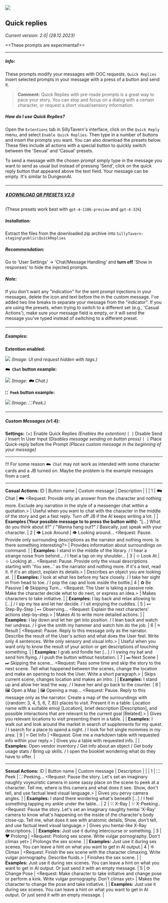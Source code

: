 ![](https://files.catbox.moe/dlphjz.png)
## Quick replies
*Current version: 2.0| (28.12.2023)*

==These prompts are experimental!==
- - -
####
##### **Info:**
These prompts modify your messages with OOC requests. `Quick Replies` insert selected prompts in your message with a press of a button and send it.

> **Comment:** Quick Replies with pre-made prompts is a great way to pace your story. You can stop and focus on a dialog with a certain character, or request a short visual/sensory information.

##### How do I use Quick Replies?
Open the `Extentions` tab in SillyTavern's interface, click on the `Quick Reply` menu, and select `Enable Quick Replies`. Then type in a number of buttons and insert the prompts you want. You can also download the presets below. These files include all actions with a special button to quickly switch between the 'Sexual' and 'Casual' presets.

To send a message with the chosen prompt simply type in the message you want to send as usual but instead of pressing 'Send', click on the quick reply button that appeared above the text field. Your message can be empty. It's similar to DungeonAI.

####
- - -
##### [⬇️ DOWNLOAD QR PRESETS V2.0](https://files.catbox.moe/752pwo.zip)
(These presets work best with `gpt-4-1106-preview` and `gpt-4-32k`)

##### Installation:
Extract the files from the downloaded zip archive into `SillyTavern-staging\public\QuickReplies`

##### Recommendation:
Go to 'User Settings' -> 'Chat/Message Handling' and **turn off** 'Show <tags> in responses' to hide the injected prompts.

##### Note:
If you don't want any "indication" for the sent prompt injections in your messages, delete the icon and text before the <request> in the custom message. I've added two line breaks to separate your message from the "indicator". If you are using the presets, when trying to switch to a different set (e.g., 'Casual Actions'), make sure your message field is empty, or it will send the message you've typed instead of switching to a different preset.

####
- - -
##### Examples:
**Extention enabled:**

![](https://files.catbox.moe/gtaggg.png)
*(Image: UI and request hidden with tags.)*

**`🗪 Chat` button example:**

![](https://files.catbox.moe/qrp4z6.png)
*(Image: 🗪 Chat.)*

**`⛶ Peek` button example:**

![](https://files.catbox.moe/5zhs06.png)
*(Image: ⛶ Peek.)*
####
- - -
##### Custom Messages (v1.4):

**Settings:**
`[x]` Enable Quick Replies *(Enables the extention)*
`[ ]` Disable Send / Insert In User Input *(Disables message sending on button press)*
`[ ]` Place Quick-reply before the Prompt *(Places custom message in the beginning of your message)*

- - -
!!! For some reason `🗪 Chat` may not work as intended with some character cards and a JB turned on. Maybe the problem is the example messages from a card. 
- - -
**Casual Actions:**
ID | Button name | Custom message | Description
 | | | 
1 | 🗪 Chat | 🗪 <Request: Provide only an answer from the character and nothing more. Exclude any narration in the style of a messenger chat within a quotation.> | Useful when you want to chat with the character in the middle of the story and get a fast reply. Turn off JB if the AI keeps writing a lot.
 |  |  **Examples (Your possible message to to press the button with):** "[...] What do you think about it?" / "Wanna hang out?" / Basically, just speak with your character. | 
2 | 👁 Look Around | 👁 Looking around... <Request: Pause. Provide only surrounding descriptions as the narrator and nothing more. Is there something interesting?> | Provides information about surroundings on command.
 |  |  **Examples:** I stand in the middle of the library. / I hear a strange noise from behind... / I feel a tap on my shoulder... | 
3 | ⊹ Look At | ⊹ Looking at... <Request: Pause. Provide only the visual descriptions starting with 'You see...' as the narrator and nothing more. If it's a text, read it. If it's an object, explain its details.> | Describes an object you are looking at.
 |  |  **Examples:** I look at what lies before my face closely. / I take her sight in from head to toe. / I pop the cap and look inside the bottle.| 
4 | ✿ Be Passive | ✿ Skipping Turn... <Request: The User is taking a passive role. Make the character decide what to do next, or express an idea.> | Makes characters to take initiative.
 |  |  **Examples:** I lay back and relax allowing to [...] / I sip my tea and let her decide. / I sit enjoying the cuddles. | 
5 | ⊷ Step-By-Step | ⊷ Observing... <Request: Explain the next characters' actions step-by-step.> |  Makes AI to write more detailed actions.
 |  |  **Examples:** I lay down and let her get into position. / I lean back and watch her undress. / I give the smith my hammer and watch him do the job.  | 
6 | ≈ Result | <Request: Pause. Reply to this message only as the narrator. Describe the result of the User's action and what does the User feel. Write only 4 sentences. Write only sensory and visual info.> | Useful when you want only to know the result of your action or get descriptions of touching something.
 |  |  **Examples:** I grab and fondle her [...] / I swing my bat and send him flying. / I push the button without hesitation.  | 
7 | ⏭ Next Scene | ⏭ Skipping the scene... <Request: Pass some time and skip the story to the next scene. Tell what happened between the scenes, change the location and make an opening to hook the User. Write a short paragraph.> | Skips current scene, changes location and makes an intro.
 |  |  **Examples:** I stand up and allow her lead the way. / I leave her and go back to the counter.  | 
8 | 🖼 Open a Map | 🖼 Opening a map... <Request: Pause. Reply to this message only as the narrator. Create a map of the surroundings with {{random: 3, 4, 5, 6, 7, 8}} places to visit. Present it in a table: Location name with a suitable emoji [Location], brief description [Description], and possible interactions that are relevant to the current goal [Related].> | Gives you relevant locations to visit presenting them in a table.
 |  |  **Examples:** I walk out and look around the market in search of supplements for my quest. / I search for a place to spend a night. / I look for hot single mommies in my area. | 
9 | ⌗ Get Info | <Request: Give me a markdown table with requested info within your reply.> | Gives you a table with requested info.
 |  |  **Examples:** Open vendor inventory / Get info about an object / Get body usage stats / Bring up skills. / I open the booklet wondering what do they have to offer. | 

- - -
**Sexual Actions:**
ID | Button name | Custom message | Description
 | | | 
1 | ⛶ Peek | ⛶ Peeking... <Request: Pause the story. Let's set an imaginary naughty voyeuristic camera in some sassy place on the scene to peek at a character. Tell me, where is this camera and what does it see. Show, don't tell, and use factual lewd visual language.> | Gives you pervy camera angles.
 |  |  **Examples:** I stand there wordering what's beneath [...] / I feel something tapping my ankle under the table... | 
2 | ⛆ X-Ray | ⛆ X-Peeking.. <Request: Pause the story. Let's set an imaginary naughty hentai 'X-Ray' camera to know what's happening on the inside of the character's body close-up. Tell me, what does it see with anatomic details, Show, don't tell, and use factual lewd visual language.> | Gives you hentai-like X-Ray descriptions.
 |  |  **Examples:** Just use it during intercourse or something. | 
3 | ❤ Prolong | <Request: Prolong sex scene. Write vulgar pornography. Don't climax yet> | Prolongs the sex scene.
 |  |  **Examples:** Just use it during sex scenes. You can leave a hint on what you want to get in AI output.| 
4 | ❊ Climax | <Request: Finish the sex scene with the character climaxing. Write vulgar pornography. Describe fluids.> | Finishes the sex scene.
 |  |  **Examples:** Just use it during sex scenes. You can leave a hint on what you want to get in AI output. Or just send it with an empty message. | 
5 | ⟳ Change Pose | <Request: Make character to take initiative and change pose or perform a kink. Write vulgar pornography. Don't climax yet> | Makes the character to change the pose and take initiative.
 |  |  **Examples:** Just use it during sex scenes. You can leave a hint on what you want to get in AI output. Or just send it with an empty message. |